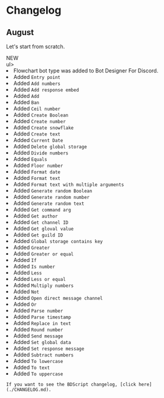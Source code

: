 # Changelog

<div class="changelog">
  <div class="changePrev">
    <h2>August</h2>
    <p>Let's start from scratch.</p>
    <span id="newUpdate">NEW</span>
  </div>
  ul>
    <li>Flowchart bot type was added to Bot Designer For Discord.</li>
    <li>Added <code class="hljs">Entry point</code></li>
    <li>Added <code class="hljs">Add numbers</code></li>
    <li>Added <code class="hljs">Add response embed</code></li>
    <li>Added <code class="hljs">Add</code></li>
    <li>Added <code class="hljs">Ban</code></li>
    <li>Added <code class="hljs">Ceil number</code></li>
    <li>Added <code class="hljs">Create Boolean</code></li>
    <li>Added <code class="hljs">Create number</code></li>
    <li>Added <code class="hljs">Create snowflake</code></li>
    <li>Added <code class="hljs">Create text</code></li>
    <li>Added <code class="hljs">Current Date</code></li>
    <li>Added <code class="hljs">Delete global storage</code></li>
    <li>Added <code class="hljs">Divide numbers</code></li>
    <li>Added <code class="hljs">Equals</code></li>
    <li>Added <code class="hljs">Floor number</code></li>
    <li>Added <code class="hljs">Format date</code></li>
    <li>Added <code class="hljs">Format text</code></li>
    <li>Added <code class="hljs">Format text with multiple arguments</code></li>
    <li>Added <code class="hljs">Generate random Boolean</code></li>
    <li>Added <code class="hljs">Generate random number</code></li>
    <li>Added <code class="hljs">Generate random text</code></li>
    <li>Added <code class="hljs">Get command arg</code></li>
    <li>Added <code class="hljs">Get author</code></li>
    <li>Added <code class="hljs">Get channel ID</code></li>
    <li>Added <code class="hljs">Get gloval value</code></li>
    <li>Added <code class="hljs">Get guild ID</code></li>
    <li>Added <code class="hljs">Global storage contains key</code></li>
    <li>Added <code class="hljs">Greater</code></li>
    <li>Added <code class="hljs">Greater or equal</code></li>
    <li>Added <code class="hljs">If</code></li>
    <li>Added <code class="hljs">Is number</code></li>
    <li>Added <code class="hljs">Less</code></li>
    <li>Added <code class="hljs">Less or equal</code></li>
    <li>Added <code class="hljs">Multiply numbers</code></li>
    <li>Added <code class="hljs">Not</code></li>
    <li>Added <code class="hljs">Open direct message channel</code></li>
    <li>Added <code class="hljs">Or</code></li>
    <li>Added <code class="hljs">Parse number</code></li>
    <li>Added <code class="hljs">Parse timestamp</code></li>
    <li>Added <code class="hljs">Replace in text</code></li>
    <li>Added <code class="hljs">Round number</code></li>
    <li>Added <code class="hljs">Send message</code></li>
    <li>Added <code class="hljs">Set global data</code></li>
    <li>Added <code class="hljs">Set response message</code></li>
    <li>Added <code class="hljs">Subtract numbers</code></li>
    <li>Added <code class="hljs">To lowercase</code></li>
    <li>Added <code class="hljs">To text</code></li>
    <li>Added <code class="hljs">To uppercase</code></li>
  </ul>
</div>

```admonish abstract title="BDScript Changelog"
If you want to see the BDScript changelog, [click here](./CHANGELOG.md).
```
